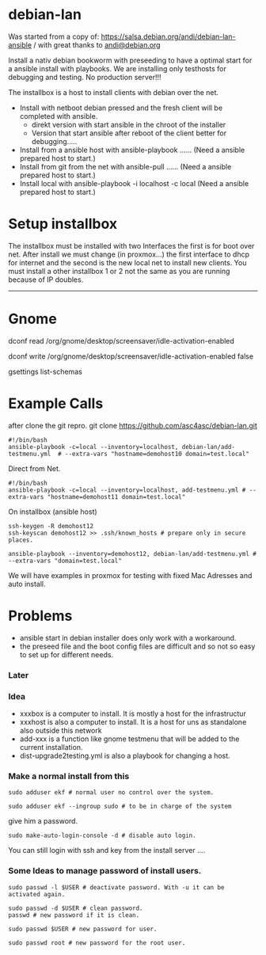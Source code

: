 # debian-lan
Was started from a copy of: https://salsa.debian.org/andi/debian-lan-ansible / with great thanks to andi@debian.org

Install a nativ debian bookworm with preseeding to have a optimal start for a ansible install with playbooks.
We are installing only testhosts for debugging and testing. No production server!!!  

The installbox is a host to install clients with debian over the net. 

* Install with netboot debian pressed and the fresh client will be completed with ansible.
  * direkt version with start ansible in the chroot of the installer
  * Version that start ansible after reboot of the client better for debugging.....
* Install from a ansible host with ansible-playbook ...... (Need a ansible prepared host to start.) 
* Install from git from the net with ansible-pull ...... (Need a ansible prepared host to start.) 
* Install local with ansible-playbook -i localhost -c local (Need a ansible prepared host to start.) 

# Setup installbox
The installbox must be installed with two Interfaces the first is for boot over net.
After install we must change (in proxmox...) the first interface to dhcp for internet and the second is the new local net to install new clients.
You must install a other installbox 1 or 2 not the same as you are running because of IP doubles.

-----------------------------------------------------------------------------------
# Gnome
dconf read /org/gnome/desktop/screensaver/idle-activation-enabled

dconf write /org/gnome/desktop/screensaver/idle-activation-enabled false

gsettings list-schemas 

# Example Calls 

after clone the git repro. git clone https://github.com/asc4asc/debian-lan.git
```
#!/bin/bash
ansible-playbook -c=local --inventory=localhost, debian-lan/add-testmenu.yml  # --extra-vars "hostname=demohost10 domain=test.local"
```

Direct from Net.
```
#!/bin/bash
ansible-playbook -c=local --inventory=localhost, add-testmenu.yml # --extra-vars "hostname=demohost11 domain=test.local"
```

On installbox (ansible host)
```
ssh-keygen -R demohost12
ssh-keyscan demohost12 >> .ssh/known_hosts # prepare only in secure places.

ansible-playbook --inventory=demohost12, debian-lan/add-testmenu.yml # --extra-vars "domain=test.local"
```

We will have examples in proxmox for testing with fixed Mac Adresses and auto install.


# Problems
* ansible start in debian installer does only work with a workaround.
* the preseed file and the boot config files are difficult and so not so easy to set up for different needs. 

### Later

### Idea 
* xxxbox is a computer to install. It is mostly a host for the infrastructur
* xxxhost is also a computer to install. It is a host for uns as standalone also outside this network
* add-xxx is a function like gnome testmenu that will be added to the current installation.
* dist-upgrade2testing.yml is also a playbook for changing a host.

### Make a normal install from this

```
sudo adduser ekf # normal user no control over the system.

sudo adduser ekf --ingroup sudo # to be in charge of the system
```
give him a password.
```
sudo make-auto-login-console -d # disable auto login.
```
You can still login with ssh and key from the install server .... 

### Some Ideas to manage password of install users.
```
sudo passwd -l $USER # deactivate password. With -u it can be activated again. 

sudo passwd -d $USER # clean password.
passwd # new password if it is clean.

sudo passwd $USER # new password for user.

sudo passwd root # new password for the root user.
```
